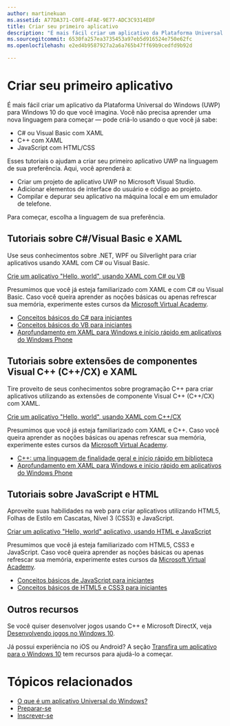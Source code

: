 ```yaml
---
author: martinekuan
ms.assetid: A77DA371-C0FE-4FAE-9E77-ADC3C9314EDF
title: Criar seu primeiro aplicativo
description: "É mais fácil criar um aplicativo da Plataforma Universal do Windows (UWP) para Windows 10 do que você imagina."
ms.sourcegitcommit: 6530fa257ea3735453a97eb5d916524e750e62fc
ms.openlocfilehash: e2ed4b9587927a2a6a765b47ff69b9cedfd9b92d

---
```

# Criar seu primeiro aplicativo

É mais fácil criar um aplicativo da Plataforma Universal do Windows (UWP) para Windows 10 do que você imagina. Você não precisa aprender uma nova linguagem para começar — pode criá-lo usando o que você já sabe:

-   C# ou Visual Basic com XAML
-   C++ com XAML
-   JavaScript com HTML/CSS

Esses tutoriais o ajudam a criar seu primeiro aplicativo UWP na linguagem de sua preferência. Aqui, você aprenderá a:

-   Criar um projeto de aplicativo UWP no Microsoft Visual Studio.
-   Adicionar elementos de interface do usuário e código ao projeto.
-   Compilar e depurar seu aplicativo na máquina local e em um emulador de telefone.

Para começar, escolha a linguagem de sua preferência.

## Tutoriais sobre C#/Visual Basic e XAML

Use seus conhecimentos sobre .NET, WPF ou Silverlight para criar aplicativos usando XAML com C# ou Visual Basic.

[Crie um aplicativo "Hello, world", usando XAML com C# ou VB](create-a-hello-world-app-xaml-universal.md)

Presumimos que você já esteja familiarizado com XAML e com C# ou Visual Basic. Caso você queira aprender as noções básicas ou apenas refrescar sua memória, experimente estes cursos da [Microsoft Virtual Academy](http://www.microsoftvirtualacademy.com/).

-   [Conceitos básicos do C# para iniciantes](http://www.microsoftvirtualacademy.com/training-courses/c-fundamentals-for-absolute-beginners)
-   [Conceitos básicos do VB para iniciantes](http://www.microsoftvirtualacademy.com/training-courses/vb-fundamentals-for-absolute-beginners)
-   [Aprofundamento em XAML para Windows e início rápido em aplicativos do Windows Phone](http://www.microsoftvirtualacademy.com/training-courses/xaml-deep-dive-for-windows-windows-phone-apps-jump-start)

## Tutoriais sobre extensões de componentes Visual C++ (C++/CX) e XAML

Tire proveito de seus conhecimentos sobre programação C++ para criar aplicativos utilizando as extensões de componente Visual C++ (C++/CX) com XAML.

[Crie um aplicativo "Hello, world", usando XAML com C++/CX](create-a-basic-windows-10-app-in-cpp.md)

Presumimos que você já esteja familiarizado com XAML e C++. Caso você queira aprender as noções básicas ou apenas refrescar sua memória, experimente estes cursos da [Microsoft Virtual Academy](http://go.microsoft.com/fwlink/p/?LinkID=389916).

-   [C++: uma linguagem de finalidade geral e início rápido em biblioteca](http://www.microsoftvirtualacademy.com/training-courses/c-a-general-purpose-language-and-library-jump-start)
-   [Aprofundamento em XAML para Windows e início rápido em aplicativos do Windows Phone](http://www.microsoftvirtualacademy.com/training-courses/xaml-deep-dive-for-windows-windows-phone-apps-jump-start)

## Tutoriais sobre JavaScript e HTML

Aproveite suas habilidades na web para criar aplicativos utilizando HTML5, Folhas de Estilo em Cascatas, Nível 3 (CSS3) e JavaScript.

[Criar um aplicativo "Hello, world" aplicativo, usando HTML e JavaScript](create-a-hello-world-app-js-universal.md)

Presumimos que você já esteja familiarizado com HTML5, CSS3 e JavaScript. Caso você queira aprender as noções básicas ou apenas refrescar sua memória, experimente estes cursos da [Microsoft Virtual Academy](http://go.microsoft.com/fwlink/p/?LinkID=389916).

-   [Conceitos básicos de JavaScript para iniciantes](http://www.microsoftvirtualacademy.com/training-courses/javascript-fundamentals-for-absolute-beginners)
-   [Conceitos básicos de HTML5 e CSS3 para iniciantes](http://www.microsoftvirtualacademy.com/training-courses/html5-css3-fundamentals-development-for-absolute-beginners)

## Outros recursos

Se você quiser desenvolver jogos usando C++ e Microsoft DirectX, veja [Desenvolvendo jogos no Windows 10](https://dev.windows.com/games).

Já possui experiência no iOS ou Android? A seção [Transfira um aplicativo para o Windows 10](https://msdn.microsoft.com/library/windows/apps/Mt238321) tem recursos para ajudá-lo a começar.

# Tópicos relacionados

* [O que é um aplicativo Universal do Windows?](whats-a-uwp.md)
* [Preparar-se](get-set-up.md)
* [Inscrever-se](sign-up.md)
 




<!--HONumber=Jun16_HO4-->


